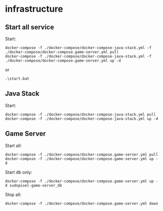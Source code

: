 # infrastructure

## Start all service

Start:

```
docker-compose -f ./docker-compose/docker-compose-java-stack.yml -f ./docker-compose/docker-compose.game-server.yml pull
docker-compose -f ./docker-compose/docker-compose-java-stack.yml -f ./docker-compose/docker-compose.game-server.yml up -d
```

or

```
.\start.bat
```

## Java Stack

Start:

```
docker-compose -f ./docker-compose/docker-compose-java-stack.yml pull
docker-compose -f ./docker-compose/docker-compose-java-stack.yml up -d
```

## Game Server

Start all:

```
docker-compose -f ./docker-compose/docker-compose.game-server.yml pull
docker-compose -f ./docker-compose/docker-compose.game-server.yml up -d
```

Start db only:

```
docker-compose -f ./docker-compose/docker-compose.game-server.yml up -d sudopixel-game-server_db
```

Stop all:

```
docker-compose -f ./docker-compose/docker-compose.game-server.yml down
```
